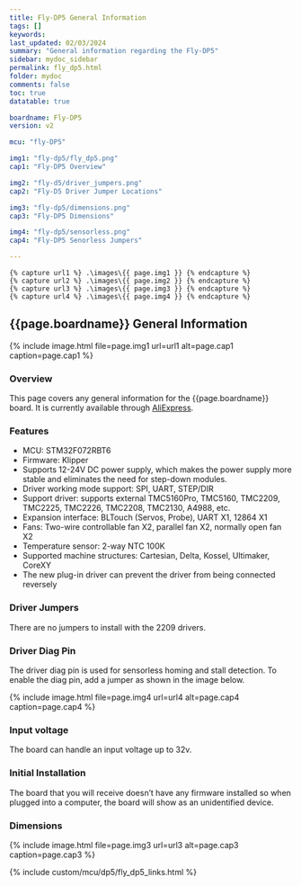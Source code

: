 ```yaml
---
title: Fly-DP5 General Information
tags: []
keywords: 
last_updated: 02/03/2024
summary: "General information regarding the Fly-DP5"
sidebar: mydoc_sidebar
permalink: fly_dp5.html
folder: mydoc
comments: false
toc: true
datatable: true

boardname: Fly-DP5
version: v2

mcu: "fly-DP5"

img1: "fly-dp5/fly_dp5.png" 
cap1: "Fly-DP5 Overview"

img2: "fly-d5/driver_jumpers.png"
cap2: "Fly-D5 Driver Jumper Locations"

img3: "fly-dp5/dimensions.png"
cap3: "Fly-DP5 Dimensions"

img4: "fly-dp5/sensorless.png"
cap4: "Fly-DP5 Senorless Jumpers"

---
```


    {% capture url1 %} .\images\{{ page.img1 }} {% endcapture %}
    {% capture url2 %} .\images\{{ page.img2 }} {% endcapture %}
    {% capture url3 %} .\images\{{ page.img3 }} {% endcapture %}
    {% capture url4 %} .\images\{{ page.img4 }} {% endcapture %}

## {{page.boardname}} General Information

{%
include image.html
file=page.img1
url=url1
alt=page.cap1
caption=page.cap1
%}

### Overview

This page covers any general information for the {{page.boardname}} board.
It is currently available through [AliExpress](https://s.click.aliexpress.com/e/_DFbcrJJ).

### Features

- MCU: STM32F072RBT6
- Firmware: Klipper
- Supports 12-24V DC power supply, which makes the power supply more stable and eliminates the need for step-down modules.
- Driver working mode support: SPI, UART, STEP/DIR
- Support driver: supports external TMC5160Pro, TMC5160, TMC2209, TMC2225, TMC2226, TMC2208, TMC2130, A4988, etc.
- Expansion interface: BLTouch (Servos, Probe), UART X1, 12864 X1
- Fans: Two-wire controllable fan X2, parallel fan X2, normally open fan X2
- Temperature sensor: 2-way NTC 100K
- Supported machine structures: Cartesian, Delta, Kossel, Ultimaker, CoreXY
- The new plug-in driver can prevent the driver from being connected reversely

### Driver Jumpers

There are no jumpers to install with the 2209 drivers.  

### Driver Diag Pin

The driver diag pin is used for sensorless homing and stall detection.
To enable the diag pin, add a jumper as shown in the image below.  

{%
include image.html
file=page.img4
url=url4
alt=page.cap4
caption=page.cap4
%}

### Input voltage

The board can handle an input voltage up to 32v.

### Initial Installation

The board that you will receive doesn’t have any firmware installed so when plugged into a computer, the board will show as an unidentified device.

### Dimensions

{%
include image.html
file=page.img3
url=url3
alt=page.cap3
caption=page.cap3
%}

{% include custom/mcu/dp5/fly_dp5_links.html %}
